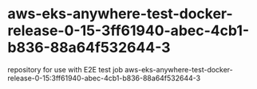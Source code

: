 # aws-eks-anywhere-test-docker-release-0-15-3ff61940-abec-4cb1-b836-88a64f532644-3
repository for use with E2E test job aws-eks-anywhere-test-docker-release-0-15:3ff61940-abec-4cb1-b836-88a64f532644-3
